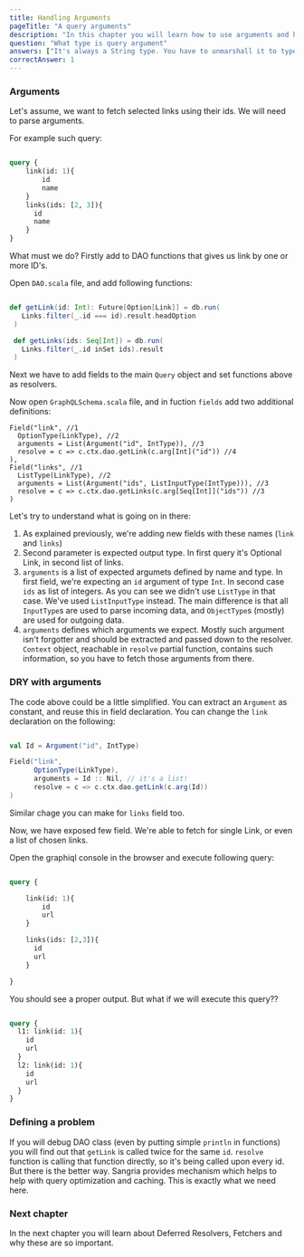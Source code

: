 ```yaml
---
title: Handling Arguments
pageTitle: "A query arguments"
description: "In this chapter you will learn how to use arguments and how to handle them and pass to the business logic."
question: "What type is query argument"
answers: ["It's always a String type. You have to unmarshall it to type yo need", "You can define the type of argument in schema.", "It's one of basic types.", "Only numbers."]
correctAnswer: 1
---
```



### Arguments

Let's assume, we want to fetch selected links using their ids. We will need to parse arguments.

For example such query:

```graphql

query {
    link(id: 1){
    	id
    	name
  	}
  	links(ids: [2, 3]){
      id
      name
    }  
}
```

What must we do? Firstly add to DAO functions that gives us link by one or more ID's.

<Instruction>

Open `DAO.scala` file, and add following functions:

```scala

def getLink(id: Int): Future[Option[Link]] = db.run(
   Links.filter(_.id === id).result.headOption
 )

 def getLinks(ids: Seq[Int]) = db.run(
   Links.filter(_.id inSet ids).result
 )
```

</Instruction>

Next we have to add fields to the main `Query` object and set functions above as resolvers.

<Instruction>

Now open `GraphQLSchema.scala` file, and in fuction `fields` add two additional definitions:

```
Field("link", //1
  OptionType(LinkType), //2
  arguments = List(Argument("id", IntType)), //3
  resolve = c => c.ctx.dao.getLink(c.arg[Int]("id")) //4
),
Field("links", //1
  ListType(LinkType), //2
  arguments = List(Argument("ids", ListInputType(IntType))), //3
  resolve = c => c.ctx.dao.getLinks(c.arg[Seq[Int]]("ids")) //3
)

```

</Instruction>

Let's try to understand what is going on in there:

1. As explained previously, we're adding new fields with these names (`link` and `links`)
1. Second parameter is expected output type. In first query it's Optional Link, in second list of links.
1. `arguments` is a list of expected argumets defined by name and type. In first field, we're expecting an `id` argument of type `Int`. In second case `ids` as list of integers. As you can see we didn't use `ListType` in that case. We've used `ListInputType` instead. The main difference is that all `InputType`s are used to parse incoming data, and `ObjectType`s (mostly) are used for outgoing data.
1. `arguments` defines which arguments we expect. Mostly such argument isn't forgotter and should be extracted and passed down to the resolver. `Context` object, reachable in `resolve` partial function, contains such information, so you have to fetch those arguments from there.

### DRY with arguments

The code above could be a little simplified. You can extract an `Argument` as constant, and reuse this in field declaration. You can change the `link` declaration on the following:

```scala

val Id = Argument("id", IntType)

Field("link",
      OptionType(LinkType),
      arguments = Id :: Nil, // it's a list!
      resolve = c => c.ctx.dao.getLink(c.arg(Id))
)
```
Similar chage you can make for `links` field too.

Now, we have exposed few field. We're able to fetch for single Link, or even a list of chosen links.

<Instruction>

Open the graphiql console in the browser and execute following query:

```graphql

query {

    link(id: 1){
    	id
    	url
  	}

  	links(ids: [2,3]){
      id
      url
    }

}
```

</Instruction>

You should see a proper output. But what if we will execute this query??

```graphql

query {
  l1: link(id: 1){
    id
    url
  }
  l2: link(id: 1){
    id
    url
  }
}
```

### Defining a problem

If you will debug DAO class (even by putting simple `println` in functions) you will find out that `getLink` is called twice for the same `id`. `resolve` function is calling that function directly, so it's being called upon every id. But there is the better way. Sangria provides mechanism which helps to help with query optimization and caching. This is exactly what we need here.


### Next chapter

In the next chapter you will learn about Deferred Resolvers, Fetchers and why these are so important.
